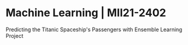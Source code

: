 # Machine Learning | MII21-2402
Predicting the Titanic Spaceship's Passengers with Ensemble Learning Project
